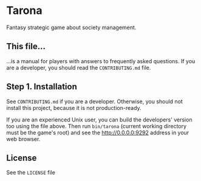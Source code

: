 # Tarona
Fantasy strategic game about society management.

## This file...
...is a manual for players with answers to frequently asked questions.
If you are a developer, you should read the `CONTRIBUTING.md` file.

## Step 1. Installation
See `CONTRIBUTING.md` if you are a developer. Otherwise, you should not
install this project, because it is not production-ready.

If you are an experienced Unix user, you can build the developers' version too
using the file above. Then run `bin/tarona` (current working directory must be
the game's root) and see the http://0.0.0.0:9292 address in your web browser.

## License
See the `LICENSE` file

